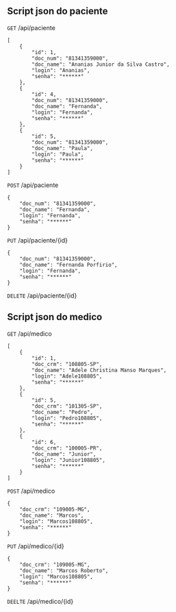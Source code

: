 ## Script json do paciente

`GET` /api/paciente
```
[
	{
		"id": 1,
		"doc_num": "81341359000",
		"doc_name": "Ananias Junior da Silva Castro",
		"login": "Ananias",
		"senha": "******"
	},
	{
		"id": 4,
		"doc_num": "81341359000",
		"doc_name": "Fernanda",
		"login": "Fernanda",
		"senha": "******"
	},
	{
		"id": 5,
		"doc_num": "81341359000",
		"doc_name": "Paula",
		"login": "Paula",
		"senha": "******"
	}
]
```

`POST` /api/paciente

```
{
	"doc_num": "81341359000",
	"doc_name": "Fernanda",
	"login": "Fernanda",
	"senha": "******"
}
```

`PUT` /api/paciente/{id}
```
{
	"doc_num": "81341359000",
	"doc_name": "Fernanda Porfirio",
	"login": "Fernanda",
	"senha": "******"
}
```

`DELETE` /api/paciente/{id}

## Script json do medico

`GET` /api/medico
```
[
	{
		"id": 1,
		"doc_crm": "108805-SP",
		"doc_name": "Adele Christina Manso Marques",
		"login": "Adele108805",
		"senha": "******"
	},
	{
		"id": 5,
		"doc_crm": "101305-SP",
		"doc_name": "Pedro",
		"login": "Pedro108805",
		"senha": "******"
	},
	{
		"id": 6,
		"doc_crm": "100005-PR",
		"doc_name": "Junior",
		"login": "Junior108805",
		"senha": "******"
	}
]
```

`POST` /api/medico

```
{
	"doc_crm": "109005-MG",
	"doc_name": "Marcos",
	"login": "Marcos108805",
	"senha": "******"
}
```

`PUT` /api/medico/{id}
```
{
	"doc_crm": "109005-MG",
	"doc_name": "Marcos Roberto",
	"login": "Marcos108805",
	"senha": "******"
}
```

`DEELTE` /api/medico/{id}